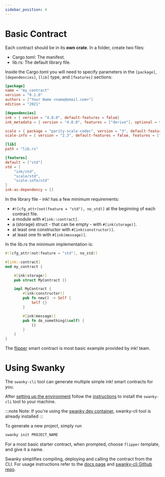```yaml
---
sidebar_position: 4
---
```


# Basic Contract

Each contract should be in its **own crate**. In a folder, create two files:

- Cargo.toml: The manifest.
- lib.rs: The default library file.

Inside the Cargo.toml you will need to specify parameters in the `[package]`, `[dependencies]`, `[lib]` type, and `[features]` sections:

```toml
[package]
name = "my_contract"
version = "0.1.0"
authors = ["Your Name <name@email.com>"]
edition = "2021"

[dependencies]
ink = { version = "4.0.0", default-features = false}
ink_metadata = { version = "4.0.0", features = ["derive"], optional = true }

scale = { package = "parity-scale-codec", version = "3", default-features = false, features = ["derive"] }
scale-info = { version = "2.3", default-features = false, features = ["derive"], optional = true }

[lib]
path = "lib.rs"

[features]
default = ["std"]
std = [
    "ink/std",
    "scale/std",
    "scale-info/std"
]
ink-as-dependency = []
```

In the library file - ink! has a few minimum requirements:

- `#![cfg_attr(not(feature = "std"), no_std)]` at the beginning of each contract file.
- a module with `#[ink::contract]`.
- a (storage) struct - that can be empty - with `#[ink(storage)]`.
- at least one constructor with `#[ink(constructor)]`.
- at least one fn with `#[ink(message)]`.

In the lib.rs the minimum implementation is:

```rust
#![cfg_attr(not(feature = "std"), no_std)]

#[ink::contract]
mod my_contract {

    #[ink(storage)]
    pub struct MyContract {}

    impl MyContract {
        #[ink(constructor)]
        pub fn new() -> Self {
            Self {}
        }

        #[ink(message)]
        pub fn do_something(&self) {
            ()
        }
    }
}
```

The [flipper](https://github.com/paritytech/ink/blob/master/examples/flipper/lib.rs) smart contract is most basic example provided by ink! team.

# Using Swanky

The `swanky-cli` tool can generate multiple simple ink! smart contracts for you.

After [setting up the environment](/docs/build/environment/ink_environment) follow the [instructions](/docs/build/wasm/swanky-suite) to install the `swanky-cli` tool to your machine.

:::note
Note: If you're using the [swanky dev container](https://github.com/AstarNetwork/swanky-dev-container), swanky-cli tool is already installed
:::

To generate a new project, simply run

```bash
swanky init PROJECT_NAME
```

For a most basic starter contract, when prompted, choose `flipper` template, and give it a name.

Swanky simplifies compiling, deploying and calling the contract from the CLI. For usage instructions refer to the [docs page](./swanky-suite) and [swanky-cli Github repo](https://github.com/AstarNetwork/swanky-cli/tree/master/packages/cli).
